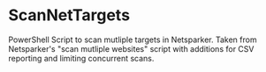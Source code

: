 # ScanNetTargets
PowerShell Script to scan mutliple targets in Netsparker. Taken from Netsparker's "scan mutliple websites" script with additions for CSV reporting and limiting concurrent scans.
